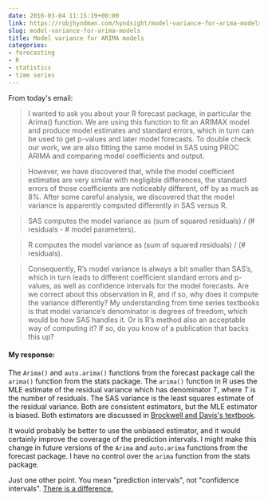 ```yaml
---
date: 2016-03-04 11:15:19+00:00
link: https://robjhyndman.com/hyndsight/model-variance-for-arima-models/
slug: model-variance-for-arima-models
title: Model variance for ARIMA models
categories:
- forecasting
- R
- statistics
- time series
---
```


From today's email:

>I wanted to ask you about your R forecast package, in particular the Arima() function. We are using this function to fit an ARIMAX model and produce model estimates and standard errors, which in turn can be used to get p-values and later model forecasts. To double check our work, we are also fitting the same model in SAS using PROC ARIMA and comparing model coefficients and output.<!-- more -->

>However, we have discovered that, while the model coefficient estimates are very similar with negligible differences, the standard errors of those coefficients are noticeably different, off by as much as 8%. After some careful analysis, we discovered that the model variance is apparently computed differently in SAS versus R.

>SAS computes the model variance as (sum of squared residuals) / (# residuals - # model parameters).

>R computes the model variance as (sum of squared residuals) / (# residuals).

>Consequently, R’s model variance is always a bit smaller than SAS’s, which in turn leads to different coefficient standard errors and p-values, as well as confidence intervals for the model forecasts. Are we correct about this observation in R, and if so, why does it compute the variance differently? My understanding from time series textbooks is that model variance’s denominator is degrees of freedom, which would be how SAS handles it. Or is R’s method also an acceptable way of computing it? If so, do you know of a publication that backs this up?

#### My response:

The `Arima()` and `auto.arima()` functions from the forecast package call the `arima()` function from the stats package. The `arima()` function in R uses the MLE estimate of the residual variance which has denominator $T$, where $T$ is the number of residuals. The SAS variance is the least squares estimate of the residual variance. Both are consistent estimators, but the MLE estimator is biased. Both estimators are discussed in [Brockwell and Davis's textbook](http://buy.geni.us/Proxy.ashx?TSID=140570\&GR_URL=http%3A%2F%2Fwww.amazon.com%2Fdp%2F0387953515).

It would probably be better to use the unbiased estimator, and it would certainly improve the coverage of the prediction intervals. I might make this change in future versions of the `Arima` and `auto.arima` functions from the forecast package. I have no control over the `arima` function from the stats package.

Just one other point. You mean "prediction intervals", not "confidence intervals". [There is a difference.](https://robjhyndman.com/hyndsight/intervals/)
